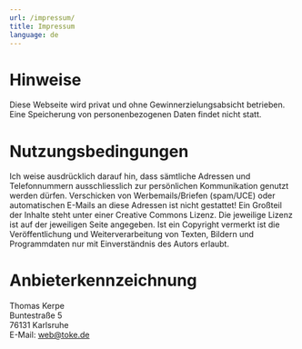```yaml
---
url: /impressum/
title: Impressum
language: de
---
```


Hinweise
========

Diese Webseite wird privat und ohne Gewinnerzielungsabsicht betrieben.
Eine Speicherung von personenbezogenen Daten findet nicht statt.

Nutzungsbedingungen
===================

Ich weise ausdrücklich darauf hin, dass sämtliche Adressen und Telefonnummern ausschliesslich zur persönlichen Kommunikation genutzt werden dürfen. Verschicken von Werbemails/Briefen (spam/UCE) oder automatischen E-Mails an diese Adressen ist nicht gestattet! Ein Großteil der Inhalte steht unter einer Creative Commons Lizenz. Die jeweilige Lizenz ist auf der jeweiligen Seite angegeben. Ist ein Copyright vermerkt ist die Veröffentlichung und Weiterverarbeitung von Texten, Bildern und Programmdaten nur mit Einverständnis des Autors erlaubt.

Anbieterkennzeichnung
=====================

Thomas Kerpe  
Buntestraße 5  
76131 Karlsruhe  
E-Mail: [web@toke.de](mailto:web@toke.de)  
